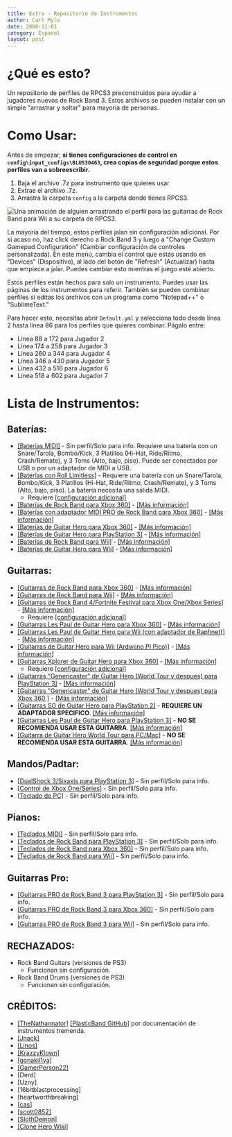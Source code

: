 ```yaml
---
title: Extra - Repositorio de Instrumentos
author: Carl Mylo
date: 2000-11-01
category: Espanol
layout: post
---
```


# ¿Qué es esto?

Un repositorio de perfiles de RPCS3 preconstruidos para ayudar a jugadores nuevos de Rock Band 3. Estos archivos se pueden instalar con un simple "arrastrar y soltar" para mayoría de personas.

# Como Usar:
Antes de empezar, **si tienes configuraciones de control en `config\input_configs\BLUS30463`, crea copias de seguridad porque estos perfiles van a sobreescribir.**

1. Baja el archivo .7z para instrumento que quieres usar
2. Extrae el archivo .7z.
3. Arrastra la carpeta `config` a la carpeta donde tienes RPCS3.

![Una animación de alguien arrastrando el perfil para las guitarras de Rock Band para Wii a su carpeta de RPCS3.](https://raw.githubusercontent.com/hmxmilohax/rb3-pc/main/assets/images/xtra/instrepoinstall.gif "Instalando un perfil del Repo de Instrumentos")

La mayoría del tiempo, estos perfiles jalan sin configuración adicional. Por si acaso no, haz click derecho a Rock Band 3 y luego a "Change Custom Gamepad Configuration" (Cambiar configuración de controles personalizada). En este menú, cambia el control que estás usando en "Devices" (Dispositivo), al lado del botón de "Refresh" (Actualizar) hasta que empiece a jalar. Puedes cambiar esto mientras el juego esté abierto.

Estos perfiles están hechos para solo un instrumento. Puedes usar las páginas de los instrumentos para referir. También se pueden combinar perfiles si editas los archivos con un programa como "Notepad++" o "SublimeText."

Para hacer esto, necesitas abrir `Default.yml` y selecciona todo desde línea 2 hasta línea 86 para los perfiles que quieres combinar.
Págalo entre:
* Línea 88 a 172 para Jugador 2
* Línea 174 a 258 para Jugador 3
* Línea 260 a 344 para Jugador 4
* Línea 346 a 430 para Jugador 5
* Línea 432 a 516 para Jugador 6
* Línea 518 a 602 para Jugador 7

# Lista de Instrumentos:

## Baterías:
* [[Baterías MIDI]](https://hmxmilohax.github.io/rb3-pc/instrumentos/misc/mididrums) - Sin perfil/Solo para info. Requiere una batería con un Snare/Tarola, Bombo/Kick, 3 Platillos (Hi-Hat, Ride/Ritmo, Crash/Remate), y 3 Toms (Alto, bajo, piso). Puede ser conectados por USB o por un adaptador de MIDI a USB.
* [[Baterías con Roll Limitless]](https://github.com/hmxmilohax/rb3-pc/raw/main/instrument-repo/Roll%20Limitless%20Drums.7z) - Requiere una batería con un Snare/Tarola, Bombo/Kick, 3 Platillos (Hi-Hat, Ride/Ritmo, Crash/Remate), y 3 Toms (Alto, bajo, piso). La batería necesita una salida MIDI.
	* Requiere [[configuración adicional]](https://hmxmilohax.github.io/rb3-pc/instrumentos/misc/rolllimitless)
* [[Baterías de Rock Band para Xbox 360]](https://github.com/hmxmilohax/rb3-pc/raw/main/instrument-repo/Xbox%20360%20Rock%20Band%20Drums.7z) - [[Más información]](https://hmxmilohax.github.io/rb3-pc/instrumentos/xbox/rbdrms)
* [[Baterías con adaptador MIDI PRO de Rock Band para Xbox 360]](https://github.com/hmxmilohax/rb3-pc/raw/main/instrument-repo/Xbox%20360%20MIDI%20Pro%20Adapter%20Drums.7z) - [[Más información]](https://hmxmilohax.github.io/rb3-pc/instrumentos/xbox/mpa)
* [[Baterías de Guitar Hero para Xbox 360]](https://github.com/hmxmilohax/rb3-pc/raw/main/instrument-repo/Xbox%20360%20Guitar%20Hero%20Drums.7z) - [[Más información]](https://hmxmilohax.github.io/rb3-pc/instrumentos/xbox/ghdrms)
* [[Baterías de Guitar Hero para PlayStation 3]](https://github.com/hmxmilohax/rb3-pc/raw/main/instrument-repo/PS3%20Guitar%20Hero%20Drums.7z) - [[Más información]](https://hmxmilohax.github.io/rb3-pc/instrumentos/ps3/ghdrms)
* [[Baterías de Rock Band para Wii]](https://github.com/hmxmilohax/rb3-pc/raw/main/instrument-repo/Wii%20Rock%20Band%20Drums.7z) - [[Más información]](https://hmxmilohax.github.io/rb3-pc/instrumentos/wii/rbdrms)
* [[Baterías de Guitar Hero para Wii]](https://github.com/hmxmilohax/rb3-pc/raw/main/instrument-repo/Wii%20Guitar%20Hero%20Drums.7z) - [[Más información]](https://hmxmilohax.github.io/rb3-pc/instrumentos/wii/ghdrms)

## Guitarras:
* [[Guitarras de Rock Band para Xbox 360]](https://github.com/hmxmilohax/rb3-pc/raw/main/instrument-repo/Xbox%20360%20Rock%20Band%20Guitar.7z) - [[Más información]](https://hmxmilohax.github.io/rb3-pc/instrumentos/xbox/rbgtrs)
* [[Guitarras de Rock Band para Wii]](https://github.com/hmxmilohax/rb3-pc/raw/main/instrument-repo/Wii%20Rock%20Band%20Guitars.7z) - [[Más información]](https://hmxmilohax.github.io/rb3-pc/instrumentos/wii/rbgtrs)
* [[Guitarras de Rock Band 4/Fortnite Festival para Xbox One/Xbox Series]](https://github.com/hmxmilohax/rb3-pc/raw/main/instrument-repo/Xbox%20One%20Rock%20Band%20Guitar.7z) - [[Más información]](https://hmxmilohax.github.io/rb3-pc/instrumentos/xbox/rb4gtrs)
	* Requiere [[configuración adicional]](https://hmxmilohax.github.io/rb3-pc/instrumentos/xbox/rb4gtrs)
* [[Guitarras Les Paul de Guitar Hero para Xbox 360]](https://github.com/hmxmilohax/rb3-pc/blob/main/instrument-repo/Xbox%20360%20Guitar%20Hero%20Les%20Paul.7z) - [[Más información]](https://hmxmilohax.github.io/rb3-pc/instrumentos/xbox/ghlp)
* [[Guitarras Les Paul de Guitar Hero para Wii (con adaptador de Raphnet)]](https://github.com/hmxmilohax/rb3-pc/raw/main/instrument-repo/Wii%20Guitar%20Hero%20Les%20Paul%20%5BRaphnet%5D.7z) - [[Más información]](https://hmxmilohax.github.io/rb3-pc/instrumentos/wii/raphlp)
* [[Guitarras de Guitar Hero para Wii (Ardwiino PI Pico)]](https://github.com/hmxmilohax/rb3-pc/raw/main/instrument-repo/Wii%20Guitar%20Hero%20Les%20Paul%20%5BPi%20Pico%5D.7z) - [[Más información]](https://hmxmilohax.github.io/rb3-pc/instrumentos/misc/picolp)
* [[Guitarras Xplorer de Guitar Hero para Xbox 360]](https://github.com/hmxmilohax/rb3-pc/raw/main/instrument-repo/Xbox%20360%20Guitar%20Hero%20Xplorer.7z) - [[Más información]](https://hmxmilohax.github.io/rb3-pc/instrumentos/xbox/xplorer)
	* Requiere [[configuración adicional]](https://hmxmilohax.github.io/rb3-pc/instrumentos/xbox/xplorer)
* [[Guitarras "Genericaster" de Guitar Hero (World Tour y despues) para PlayStation 3]](https://github.com/hmxmilohax/rb3-pc/raw/main/instrument-repo/PS3%20Guitar%20Hero%20Genericaster.7z) - [[Más información]](https://hmxmilohax.github.io/rb3-pc/instrumentos/ps3/ghwttar)
* [[Guitarras "Genericaster" de Guitar Hero (World Tour y despues) para Xbox 360 ]](https://github.com/hmxmilohax/rb3-pc/raw/main/instrument-repo/Xbox%20360%20Guitar%20Hero%20Genericaster%20Guitar.7z) - [[Más información]](https://hmxmilohax.github.io/rb3-pc/instrumentos/xbox/ghwttar)
* [[Guitarras SG de Guitar Hero para PlayStation 2]](https://github.com/hmxmilohax/rb3-pc/raw/main/instrument-repo/PS2%20Guitar%20Hero%20SG%20Guitar.7z) - **REQUIERE UN ADAPTADOR SPECIFICO**. [[Más información]](https://hmxmilohax.github.io/rb3-pc/instrumentos/misc/ps2sg)
* [[Guitarras Les Paul de Guitar Hero para PlayStation 3]](https://github.com/hmxmilohax/rb3-pc/raw/main/instrument-repo/PS3%20Guitar%20Hero%20Les%20Paul%20Guitar.7z) - **NO SE RECOMIENDA USAR ESTA GUITARRA**. [[Más información]](https://hmxmilohax.github.io/rb3-pc/instrumentos/ps3/ghlp)
* [[Guitarra de Guitar Hero World Tour para PC/Mac]](https://github.com/hmxmilohax/rb3-pc/raw/main/instrument-repo/PC-Mac%20Guitar%20Hero%20World%20Tour%20Genericaster.7z) - **NO SE RECOMIENDA USAR ESTA GUITARRA**. [[Más información]](https://hmxmilohax.github.io/rb3-pc/instrumentos/misc/pcghwt)

## Mandos/Padtar:
* [[DualShock 3/Sixaxis para PlayStation 3]](https://hmxmilohax.github.io/rb3-pc/instrumentos/ps3/ds3) - Sin perfil/Solo para info.
* [[Control de Xbox One/Series]](https://hmxmilohax.github.io/rb3-pc/instrumentos/xbox/xb1pad) - Sin perfil/Solo para info.
* [[Teclado de PC]](https://hmxmilohax.github.io/rb3-pc/instrumentos/misc/pckeyboard) - Sin perfil/Solo para info.

## Pianos:
* [[Teclados MIDI]](https://hmxmilohax.github.io/rb3-pc/instrumentos/misc/midikeys) - Sin perfil/Solo para info.
* [[Teclados de Rock Band para PlayStation 3]](https://hmxmilohax.github.io/rb3-pc/instrumentos/ps3/rbkeys) - Sin perfil/Solo para info.
* [[Teclados de Rock Band para Xbox 360]](https://hmxmilohax.github.io/rb3-pc/instrumentos/xbox/rbkeys) - Sin perfil/Solo para info.
* [[Teclados de Rock Band para Wii]](https://hmxmilohax.github.io/rb3-pc/instrumentos/wii/rbkeys) - Sin perfil/Solo para info.

## Guitarras Pro:
* [[Guitarras PRO de Rock Band 3 para PlayStation 3]](https://hmxmilohax.github.io/rb3-pc/instrumentos/ps3/protar) - Sin perfil/Solo para info.
* [[Guitarras PRO de Rock Band 3 para Xbox 360]](https://hmxmilohax.github.io/rb3-pc/instrumentos/xbox/protar) - Sin perfil/Solo para info.
* [[Guitarras PRO de Rock Band 3 para Wii]](https://hmxmilohax.github.io/rb3-pc/instrumentos/wii/protar) - Sin perfil/Solo para info.

## RECHAZADOS:

* Rock Band Guitars (versiones de PS3)
	* Funcionan sin configuración.
* Rock Band Drums (versiones de PS3)
	* Funcionan sin configuración.

## CRÉDITOS:

* [[TheNathannator]](https://github.com/TheNathannator) [[PlasticBand GitHub]](https://github.com/TheNathannator/PlasticBand) por documentación de instrumentos tremenda.
* [[Jnack]](https://www.youtube.com/@jnackmclain)
* [[Linos]](https://www.youtube.com/@LinosMelendi)
* [[KrazzyKlown]](https://www.youtube.com/@KrazzyKlown)
* [[gonakil1ya]](https://linktr.ee/Gonakil1ya)
* [[GamerPerson22]](https://www.youtube.com/channel/UCC5SlXPlnlGwBG7w6mvfx8g)
* [Derd]
* [Uzny]
* [16bitblastprocessing]
* [heartworthbreaking]
* [[cas]](https://www.youtube.com/channel/UCw2JKh7_Zt65kjENqjnvm_g)
* [[scott0852]](https://twitter.com/scott0852)
* [[SlothDemon]](https://www.youtube.com/@SlothDemon1991)
* [[Clone Hero Wiki]](https://wiki.clonehero.net/)
